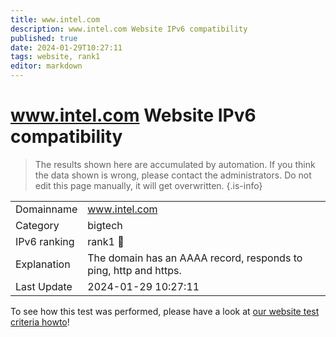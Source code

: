 ```yaml
---
title: www.intel.com
description: www.intel.com Website IPv6 compatibility
published: true
date: 2024-01-29T10:27:11
tags: website, rank1
editor: markdown
---
```


# www.intel.com Website IPv6 compatibility

> The results shown here are accumulated by automation. If you think the data shown is wrong, please contact the administrators. 
> Do not edit this page manually, it will get overwritten.
{.is-info}


|   |   |
| - | - |
| Domainname | www.intel.com
| Category | bigtech |
| IPv6 ranking | rank1 :1st_place_medal: |
| Explanation | The domain has an AAAA record, responds to ping, http and https. |
| Last Update | 2024-01-29 10:27:11 |

To see how this test was performed, please have a look at [our website test criteria howto](/howto/testcriteria/website)!


